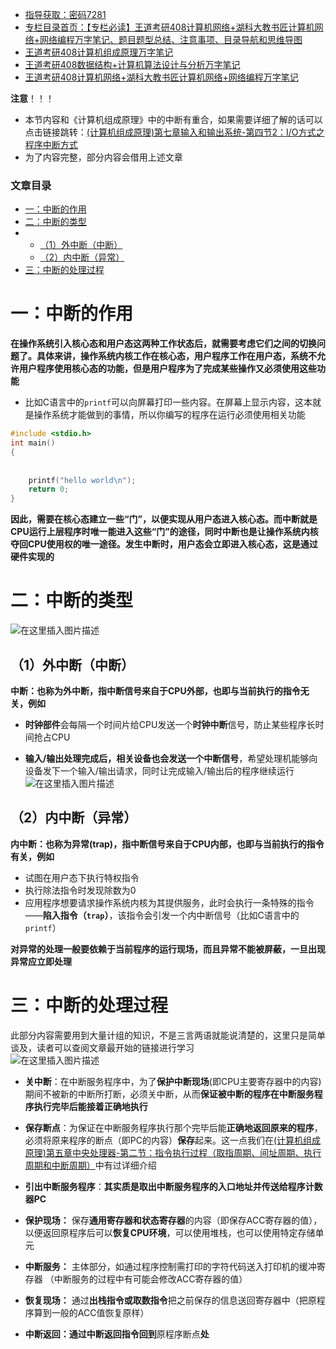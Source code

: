  

- [指导获取：密码7281](https://url18.ctfile.com/f/22722418-803125355-edf378)
- [专栏目录首页：【专栏必读】王道考研408计算机网络+湖科大教书匠计算机网络+网络编程万字笔记、题目题型总结、注意事项、目录导航和思维导图](https://zhangxing-tech.blog.csdn.net/article/details/121004242?spm=1001.2014.3001.5502)
- [王道考研408计算机组成原理万字笔记](https://zhangxing-tech.blog.csdn.net/article/details/120664162?spm=1001.2014.3001.5502)
- [王道考研408数据结构+计算机算法设计与分析万字笔记](https://blog.csdn.net/qq_39183034/article/details/121501138?spm=1001.2014.3001.5501)
- [王道考研408计算机网络+湖科大教书匠计算机网络+网络编程万字笔记](https://zhangxing-tech.blog.csdn.net/article/details/125668174)

**注意**！！！

- 本节内容和《计算机组成原理》中的中断有重合，如果需要详细了解的话可以点击链接跳转：[\(计算机组成原理\)第七章输入和输出系统-第四节2：I/O方式之程序中断方式](https://blog.csdn.net/qq_39183034/article/details/120664028?spm=1001.2014.3001.5501)
- 为了内容完整，部分内容会借用上述文章

### 文章目录

- [一：中断的作用](#_14)
- [二：中断的类型](#_38)
- - [（1）外中断（中断）](#1_44)
  - [（2）内中断（异常）](#2_54)
- [三：中断的处理过程](#_74)

# 一：中断的作用

**在操作系统引入核心态和用户态这两种工作状态后，就需要考虑它们之间的切换问题了。具体来讲，操作系统内核工作在核心态，用户程序工作在用户态，系统不允许用户程序使用核心态的功能，但是用户程序为了完成某些操作又必须使用这些功能**

 -    比如C语言中的`printf`可以向屏幕打印一些内容。在屏幕上显示内容，这本就是操作系统才能做到的事情，所以你编写的程序在运行必须使用相关功能

```c
#include <stdio.h>
int main()
{
            
            
	printf("hello world\n");
	return 0;
}
```

**因此，需要在核心态建立一些“门”，以便实现从用户态进入核心态。而中断就是CPU运行上层程序时唯一能进入这些“门”的途径，同时中断也是让操作系统内核夺回CPU使用权的唯一途径。发生中断时，用户态会立即进入核心态，这是通过硬件实现的**

# 二：中断的类型

![在这里插入图片描述](https://ziquyun.com/main/csdn/img?url=https%3A%2F%2Fimg-blog.csdnimg.cn%2F928b702e22444d25800f71e49c34a16d.png&rfUrl=https%3A%2F%2Fzhangxing-tech.blog.csdn.net%2Farticle%2Fdetails%2F120845171)

## （1）外中断（中断）

**中断：也称为外中断，指中断信号来自于CPU外部，也即与当前执行的指令无关，例如**

- **时钟部件**会每隔一个时间片给CPU发送一个**时钟中断**信号，防止某些程序长时间抢占CPU

- **输入/输出处理完成后，相关设备也会发送一个中断信号**，希望处理机能够向设备发下一个输入/输出请求，同时让完成输入/输出后的程序继续运行  
  ![在这里插入图片描述](https://ziquyun.com/main/csdn/img?url=https%3A%2F%2Fimg-blog.csdnimg.cn%2Ff23bbe252e474108b31027c6fd86c0f4.png%3Fx-oss-process%3Dimage%2Fwatermark%2Ctype_ZHJvaWRzYW5zZmFsbGJhY2s%2Cshadow_50%2Ctext_Q1NETiBA5b-r5LmQ5rGf5rmW%2Csize_20%2Ccolor_FFFFFF%2Ct_70%2Cg_se%2Cx_16&rfUrl=https%3A%2F%2Fzhangxing-tech.blog.csdn.net%2Farticle%2Fdetails%2F120845171)

## （2）内中断（异常）

**内中断：也称为异常\(trap\)，指中断信号来自于CPU内部，也即与当前执行的指令有关，例如**

- 试图在用户态下执行特权指令
- 执行除法指令时发现除数为0
- 应用程序想要请求操作系统内核为其提供服务，此时会执行一条特殊的指令——**陷入指令（`trap`）**，该指令会引发一个内中断信号（比如C语言中的`printf`）

**对异常的处理一般要依赖于当前程序的运行现场，而且异常不能被屏蔽，一旦出现异常应立即处理**

# 三：中断的处理过程

此部分内容需要用到大量计组的知识，不是三言两语就能说清楚的，这里只是简单谈及，读者可以查阅文章最开始的链接进行学习  
![在这里插入图片描述](https://ziquyun.com/main/csdn/img?url=https%3A%2F%2Fimg-blog.csdnimg.cn%2Fef5cfc5008c4466aafaef1f767526b29.png%3Fx-oss-process%3Dimage%2Fwatermark%2Ctype_ZHJvaWRzYW5zZmFsbGJhY2s%2Cshadow_50%2Ctext_Q1NETiBA5b-r5LmQ5rGf5rmW%2Csize_16%2Ccolor_FFFFFF%2Ct_70%2Cg_se%2Cx_16&rfUrl=https%3A%2F%2Fzhangxing-tech.blog.csdn.net%2Farticle%2Fdetails%2F120845171)

- **关中断**：在中断服务程序中，为了**保护中断现场**\(即CPU主要寄存器中的内容\)期间不被新的中断所打断，必须关中断，从而**保证被中断的程序在中断服务程序执行完毕后能接着正确地执行**

- **保存断点**：为保证在中断服务程序执行那个完毕后能**正确地返回原来的程序**，必须将原来程序的断点（即PC的内容）**保存**起来。这一点我们在[\(计算机组成原理\)第五章中央处理器-第二节：指令执行过程（取指周期、间址周期、执行周期和中断周期）](https://blog.csdn.net/qq_39183034/article/details/120250033?ops_request_misc=%257B%2522request%255Fid%2522%253A%2522163382884916780357222399%2522%252C%2522scm%2522%253A%252220140713.130102334.pc%255Fblog.%2522%257D&request_id=163382884916780357222399&biz_id=0&utm_medium=distribute.pc_search_result.none-task-blog-2~blog~first_rank_v2~rank_v29-2-120250033.pc_v2_rank_blog_default&utm_term=%E8%AE%A1%E7%AE%97%E6%9C%BA%E7%BB%84%E6%88%90%E5%8E%9F%E7%90%86+%E4%B8%AD%E6%96%AD&spm=1018.2226.3001.4450#4_65)中有过详细介绍

- **引出中断服务程序**：**其实质是取出中断服务程序的入口地址并传送给程序计数器PC**

- **保护现场：** 保存**通用寄存器和状态寄存器**的内容（即保存ACC寄存器的值），以便返回原程序后可以**恢复CPU环境**，可以使用堆栈，也可以使用特定存储单元

- **中断服务：** 主体部分，如通过程序控制需打印的字符代码送入打印机的缓冲寄存器 （中断服务的过程中有可能会修改ACC寄存器的值）

- **恢复现场：** 通过**出栈指令或取数指令**把之前保存的信息送回寄存器中（把原程序算到一般的ACC值恢复原样）

- **中断返回：通过中断返回指令回到**原程序断点**处**